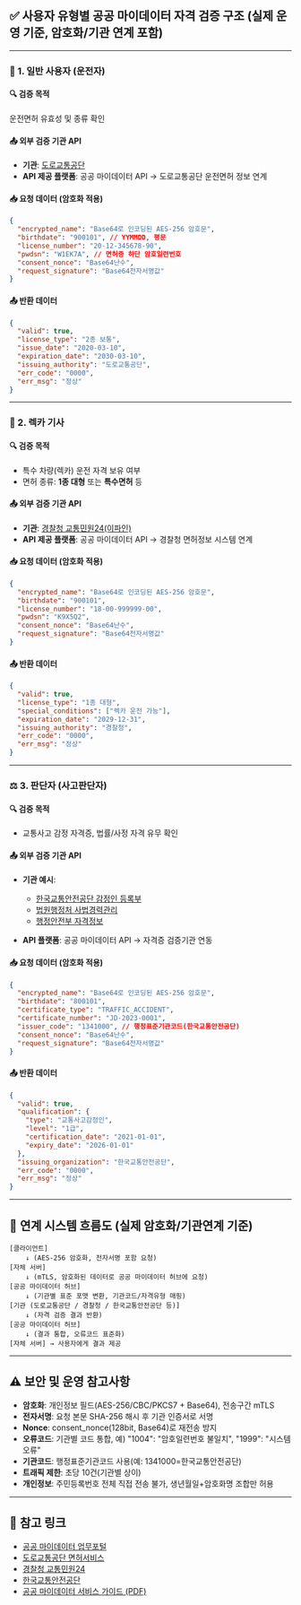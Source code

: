 ## ✅ 사용자 유형별 공공 마이데이터 자격 검증 구조 (실제 운영 기준, 암호화/기관 연계 포함)

---

### 👤 1. 일반 사용자 (운전자)

#### 🔍 검증 목적

운전면허 유효성 및 종류 확인

#### 📤 외부 검증 기관 API

* **기관**: [도로교통공단](https://www.koroad.or.kr/)
* **API 제공 플랫폼**: 공공 마이데이터 API → 도로교통공단 운전면허 정보 연계

#### 📥 요청 데이터 (암호화 적용)

```json
{
  "encrypted_name": "Base64로 인코딩된 AES-256 암호문",
  "birthdate": "900101", // YYMMDD, 평문
  "license_number": "20-12-345678-90",
  "pwdsn": "W1EK7A", // 면허증 하단 암호일련번호
  "consent_nonce": "Base64난수",
  "request_signature": "Base64전자서명값"
}
```

#### 📤 반환 데이터

```json
{
  "valid": true,
  "license_type": "2종 보통",
  "issue_date": "2020-03-10",
  "expiration_date": "2030-03-10",
  "issuing_authority": "도로교통공단",
  "err_code": "0000",
  "err_msg": "정상"
}
```

---

### 🚛 2. 렉카 기사

#### 🔍 검증 목적

* 특수 차량(렉카) 운전 자격 보유 여부
* 면허 종류: **1종 대형** 또는 **특수면허** 등

#### 📤 외부 검증 기관 API

* **기관**: [경찰청 교통민원24(이파인)](https://www.efine.go.kr/)
* **API 제공 플랫폼**: 공공 마이데이터 API → 경찰청 면허정보 시스템 연계

#### 📥 요청 데이터 (암호화 적용)

```json
{
  "encrypted_name": "Base64로 인코딩된 AES-256 암호문",
  "birthdate": "900101",
  "license_number": "18-00-999999-00",
  "pwdsn": "K9X5Q2",
  "consent_nonce": "Base64난수",
  "request_signature": "Base64전자서명값"
}
```

#### 📤 반환 데이터

```json
{
  "valid": true,
  "license_type": "1종 대형",
  "special_conditions": ["렉카 운전 가능"],
  "expiration_date": "2029-12-31",
  "issuing_authority": "경찰청",
  "err_code": "0000",
  "err_msg": "정상"
}
```

---

### ⚖️ 3. 판단자 (사고판단자)

#### 🔍 검증 목적

* 교통사고 감정 자격증, 법률/사정 자격 유무 확인

#### 📤 외부 검증 기관 API

* **기관 예시**:
  * [한국교통안전공단 감정인 등록부](https://www.kotsa.or.kr/)
  * [법원행정처 사법경력관리](https://www.scourt.go.kr/)
  * [행정안전부 자격정보](https://www.mois.go.kr/)

* **API 플랫폼**: 공공 마이데이터 API → 자격증 검증기관 연동

#### 📥 요청 데이터 (암호화 적용)

```json
{
  "encrypted_name": "Base64로 인코딩된 AES-256 암호문",
  "birthdate": "800101",
  "certificate_type": "TRAFFIC_ACCIDENT",
  "certificate_number": "JD-2023-0001",
  "issuer_code": "1341000", // 행정표준기관코드(한국교통안전공단)
  "consent_nonce": "Base64난수",
  "request_signature": "Base64전자서명값"
}
```

#### 📤 반환 데이터

```json
{
  "valid": true,
  "qualification": {
    "type": "교통사고감정인",
    "level": "1급",
    "certification_date": "2021-01-01",
    "expiry_date": "2026-01-01"
  },
  "issuing_organization": "한국교통안전공단",
  "err_code": "0000",
  "err_msg": "정상"
}
```

---

## 🔐 연계 시스템 흐름도 (실제 암호화/기관연계 기준)

```plaintext
[클라이언트]
    ↓ (AES-256 암호화, 전자서명 포함 요청)
[자체 서버]
    ↓ (mTLS, 암호화된 데이터로 공공 마이데이터 허브에 요청)
[공공 마이데이터 허브]
    ↓ (기관별 표준 포맷 변환, 기관코드/자격유형 매핑)
[기관 (도로교통공단 / 경찰청 / 한국교통안전공단 등)]
    ↓ (자격 검증 결과 반환)
[공공 마이데이터 허브]
    ↓ (결과 통합, 오류코드 표준화)
[자체 서버] → 사용자에게 결과 제공
```

---

## ⚠️ 보안 및 운영 참고사항

- **암호화**: 개인정보 필드(AES-256/CBC/PKCS7 + Base64), 전송구간 mTLS
- **전자서명**: 요청 본문 SHA-256 해시 후 기관 인증서로 서명
- **Nonce**: consent_nonce(128bit, Base64)로 재전송 방지
- **오류코드**: 기관별 코드 통합, 예) "1004": "암호일련번호 불일치", "1999": "시스템 오류"
- **기관코드**: 행정표준기관코드 사용(예: 1341000=한국교통안전공단)
- **트래픽 제한**: 초당 10건(기관별 상이)
- **개인정보**: 주민등록번호 전체 직접 전송 불가, 생년월일+암호화명 조합만 허용

---

## 📌 참고 링크

- [공공 마이데이터 업무포털](https://adm.mydata.go.kr/)
- [도로교통공단 면허서비스](https://www.koroad.or.kr/)
- [경찰청 교통민원24](https://www.efine.go.kr/)
- [한국교통안전공단](https://www.kotsa.or.kr/)
- [공공 마이데이터 서비스 가이드 (PDF)](https://adm.mydata.go.kr/images/guide02.pdf)
